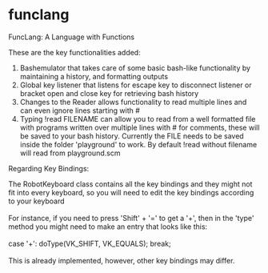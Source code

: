 # funclang
FuncLang: A Language with Functions

These are the key functionalities added:

1. Bashemulator that takes care of some basic bash-like functionality by maintaining a history, and formatting outputs
2. Global key listener that listens for escape key to disconnect listener or bracket open and close key for retrieving bash history
3. Changes to the Reader allows functionality to read multiple lines and can even ignore lines starting with #
4. Typing !read FILENAME can allow you to read from a well formatted file with programs written over multiple lines with # for comments, these will be saved to your bash history. Currently the FILE needs to be saved inside the folder 'playground' to work. By default !read without filename will read from playground.scm

Regarding Key Bindings:
  
  The RobotKeyboard class contains all the key bindings and they might not fit into every keyboard, so you will need to edit the key bindings according to your keyboard\
  \
  For instance, if you need to press 'Shift' + '=' to get a '+', then in the 'type' method you might need to make an entry that looks like this:\
  \
  case '+': doType(VK_SHIFT, VK_EQUALS); break;\
  \
  This is already implemented, however, other key bindings may differ.
